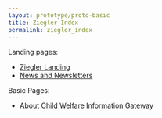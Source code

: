 ```yaml
---
layout: prototype/proto-basic
title: Ziegler Index
permalink: ziegler_index
---
```

Landing pages:
* [Ziegler Landing](ziegler)
* [News and Newsletters](landing)


Basic Pages:
* [About Child Welfare Information Gateway](about)



